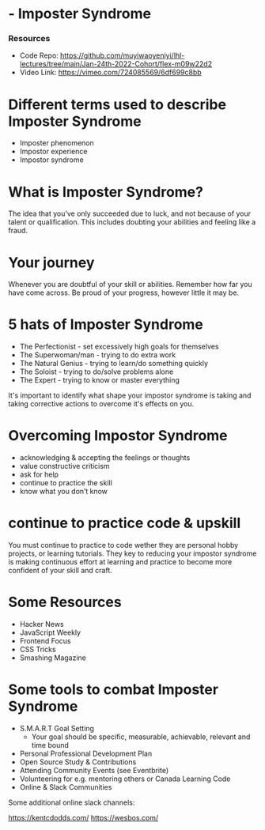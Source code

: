 #  - Imposter Syndrome

### Resources

 - Code Repo: https://github.com/muyiwaoyeniyi/lhl-lectures/tree/main/Jan-24th-2022-Cohort/flex-m09w22d2
 - Video Link: https://vimeo.com/724085569/6df699c8bb

# Different terms used to describe Imposter Syndrome

* Imposter phenomenon
* Impostor experience
* Impostor syndrome


# What is Imposter Syndrome?

The idea that you’ve only succeeded due to luck, and not because of your talent or qualification.
This includes doubting your abilities and feeling like a fraud.

# Your journey

Whenever you are doubtful of your skill or abilities. Remember how far you have come across. Be proud of your progress, however little it may be.

# 5 hats of Imposter Syndrome

* The Perfectionist - set excessively high goals for themselves
* The Superwoman/man - trying to do extra work
* The Natural Genius - trying to learn/do something quickly
* The Soloist - trying to do/solve problems alone
* The Expert -  trying to know or master everything

It's important to identify what shape your impostor syndrome is taking
and taking corrective actions to overcome it's effects on you.

# Overcoming Impostor Syndrome

* acknowledging & accepting the feelings or thoughts
* value constructive criticism
* ask for help
* continue to practice the skill
* know what you don’t know


# continue to practice code & upskill

You must continue to practice to code wether they are personal hobby projects,
or learning tutorials. They key to reducing your impostor syndrome is making continuous effort
at learning and practice to become more confident of your skill and craft.

# Some Resources

* Hacker News
* JavaScript Weekly
* Frontend Focus
* CSS Tricks
* Smashing Magazine


# Some tools to combat Imposter Syndrome


* S.M.A.R.T Goal Setting
    - Your goal should be specific, measurable, achievable, relevant and time bound
* Personal Professional Development Plan
* Open Source Study & Contributions
* Attending Community Events (see Eventbrite)
* Volunteering for e.g. mentoring others or Canada Learning Code
* Online & Slack Communities


Some additional online slack channels:

https://kentcdodds.com/
https://wesbos.com/
